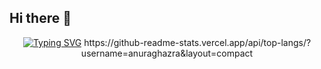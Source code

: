 ## Hi there 👋

<div align="center">
  <a href="https://git.io/typing-svg"><img src="https://readme-typing-svg.demolab.com?font=Fira+Code&pause=1000&width=435&lines=Ariel+Herrera+Desarrollador+Web" alt="Typing SVG" /></a>
  https://github-readme-stats.vercel.app/api/top-langs/?username=anuraghazra&layout=compact
